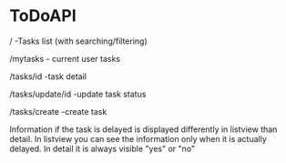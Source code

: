 # ToDoAPI
<p>/ -Tasks list (with searching/filtering)</p>
<p>/mytasks - current user tasks</p>
<p>/tasks/id -task detail</p>
<p>/tasks/update/id -update task status</p>
<p>/tasks/create -create task</p>

<p>Information if the task is delayed is displayed differently in listview than  detail. In listview 
you can see the information only when it is actually delayed. In detail it is always visible "yes" or "no"</p>